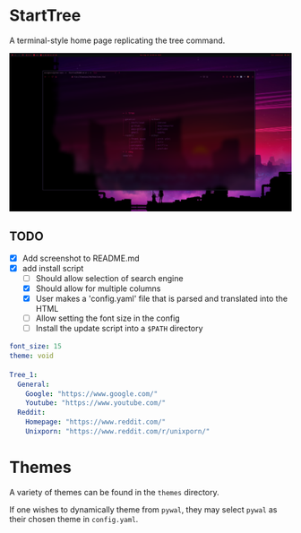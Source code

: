 # StartTree
A terminal-style home page replicating the tree command.

<p align="center">
  <img src="/StartTree.png", title="StartTree"/>
</p>

## TODO
- [x] Add screenshot to README.md
- [x] add install script
  - [ ] Should allow selection of search engine
  - [x] Should allow for multiple columns
  - [x] User makes a 'config.yaml' file that is parsed and translated into the HTML
  - [ ] Allow setting the font size in the config
  - [ ] Install the update script into a `$PATH` directory

```yaml
font_size: 15
theme: void

Tree_1:
  General:
    Google: "https://www.google.com/"
    Youtube: "https://www.youtube.com/"
  Reddit:
    Homepage: "https://www.reddit.com/"
    Unixporn: "https://www.reddit.com/r/unixporn/"
```

# Themes

A variety of themes can be found in the `themes` directory. 

If one wishes to dynamically theme from `pywal`, they may select `pywal` as their chosen theme in `config.yaml`.
